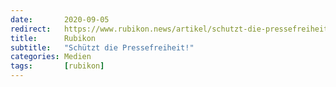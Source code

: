 ```yaml
---
date:       2020-09-05
redirect:   https://www.rubikon.news/artikel/schutzt-die-pressefreiheit
title:      Rubikon
subtitle:   "Schützt die Pressefreiheit!"
categories: Medien
tags:       [rubikon]
---
```


